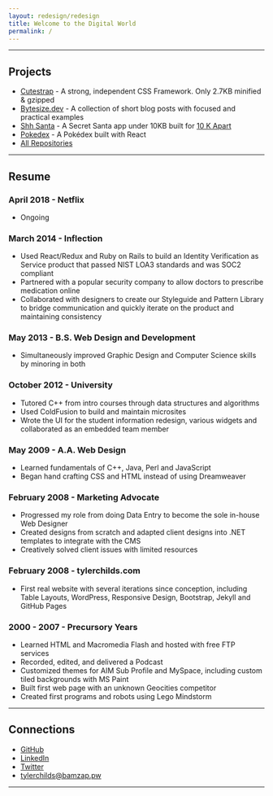 ```yaml
---
layout: redesign/redesign
title: Welcome to the Digital World
permalink: /
---
```


---

## Projects
* [Cutestrap](https://www.cutestrap.com) - A strong, independent CSS Framework. Only 2.7KB minified & gzipped
* [Bytesize.dev](https://bytesize.dev) - A collection of short blog posts with focused and practical examples
* [Shh Santa](https://shh-santa.herokuapp.com) - A Secret Santa app under 10KB built for <a href="http://a-k-apart.com/" target="_blank">10 K Apart</a>
* [Pokedex](http://www.tylerchilds.com/pokedex/) - A Pokédex built with React
* [All Repositories](https://github.com/tylerchilds?tab=repositories)

---

## Resume

### April 2018 - Netflix
* Ongoing

### March 2014 - Inflection
* Used React/Redux and Ruby on Rails to build an Identity Verification as Service product that passed NIST LOA3 standards and was SOC2 compliant
* Partnered with a popular security company to allow doctors to prescribe medication online
* Collaborated with designers to create our Styleguide and Pattern Library to bridge communication and quickly iterate on the product and maintaining consistency

### May 2013 - B.S. Web Design and Development
*  Simultaneously improved Graphic Design and Computer Science skills by minoring in both

### October 2012 - University
* Tutored C++ from intro courses through data structures and algorithms
* Used ColdFusion to build and maintain microsites
* Wrote the UI for the student information redesign, various widgets and collaborated as an embedded team member

### May 2009 - A.A. Web Design
* Learned fundamentals of C++, Java, Perl and JavaScript
* Began hand crafting CSS and HTML instead of using Dreamweaver

### February 2008 - Marketing Advocate
* Progressed my role from doing Data Entry to become the sole in-house Web Designer
* Created designs from scratch and adapted client designs into .NET templates to integrate with the CMS
* Creatively solved client issues with limited resources

### February 2008 - tylerchilds.com
* First real website with several iterations since conception, including Table Layouts, WordPress, Responsive Design, Bootstrap, Jekyll and GitHub Pages

### 2000 - 2007 - Precursory Years
* Learned HTML and Macromedia Flash and hosted with free FTP services
* Recorded, edited, and delivered a Podcast
* Customized themes for AIM Sub Profile and MySpace, including custom tiled backgrounds with MS Paint
* Built first web page with an unknown Geocities competitor
* Created first programs and robots using Lego Mindstorm

---

## Connections

* [GitHub](https://github.com/tylerchilds)
* [LinkedIn](https://www.linkedin.com/in/tylerchilds)
* [Twitter](https://twitter.com/tylerchilds)
* <a href="mailto:tylerchilds@bamzap.pw">tylerchilds@bamzap.pw</a>

---
